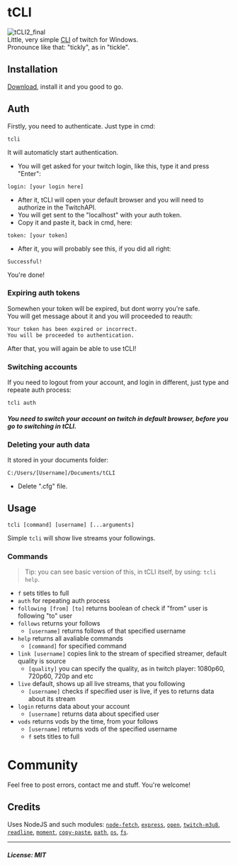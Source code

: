 # tCLI
![tCLI2_final](https://user-images.githubusercontent.com/46440248/128658059-9ddeecfb-f60a-4cfa-8392-e33c19f63fe5.png)<br>
Little, very simple [CLI](https://en.wikipedia.org/wiki/Command-line_interface) of twitch for Windows.<br>
Pronounce like that: "tickly", as in "tickle".
## Installation
[Download](https://github.com/eAlexandrohin/tCLI/releases/tag/v1.0), install it and you good to go.
## Auth
Firstly, you need to authenticate.
Just type in cmd:
```
tcli
```

It will automaticly start authentication.
- You will get asked for your twitch login, like this, type it and press "Enter":
```
login: [your login here]
```
- After it, tCLI will open your default browser and you will need to authorize in the TwitchAPI.
- You will get sent to the "localhost" with your auth token. 
- Copy it and paste it, back in cmd, here:
```
token: [your token]
```
- After it, you will probably see this, if you did all right:
```
Successful!
```
You're done!
### Expiring auth tokens
Somewhen your token will be expired, but dont worry you're safe.<br>
You will get message about it and you will proceeded to reauth:
```
Your token has been expired or incorrect.
You will be proceeded to authentication.
```
After that, you will again be able to use tCLI!
### Switching accounts
If you need to logout from your account, and login in different, just type and repeate auth process:
```
tcli auth
```
#### _You need to switch your account on twitch in default browser, before you go to switching in tCLI._<br>
### Deleting your auth data
It stored in your documents folder:
```
C:/Users/[Username]/Documents/tCLI
```
- Delete ".cfg" file.

## Usage
```
tcli [command] [username] [...arguments]
```
Simple `tcli` will show live streams your followings.
### Commands
> Tip: you can see basic version of this, in tCLI itself, by using: `tcli help`.
- `f` sets titles to full
- `auth` for repeating auth process
- `following [from] [to]` returns boolean of check if "from" user is following "to" user
- `follows` returns your follows
  - `[username]` returns follows of that specified username
- `help` returns all avaliable commands
  - `[command]` for specified command
- `link [username]` copies link to the stream of specified streamer, default quality is source
  - `[quality]` you can specify the quality, as in twitch player: 1080p60, 720p60, 720p and etc 
- `live` default, shows up all live streams, that you following
  - `[username]` checks if specified user is live, if yes to returns data about its stream
- `login` returns data about your account
  - `[username]` returns data about specified user
- `vods` returns vods by the time, from your follows
  - `[username]` returns vods of the specified username
  - `f` sets titles to full
# Community
Feel free to post errors, contact me and stuff. You're welcome!
## Credits 
Uses NodeJS and such modules: [`node-fetch`](https://github.com/node-fetch/node-fetch), [`express`](https://expressjs.com/), [`open`](https://www.npmjs.com/package/open), [`twitch-m3u8`](https://github.com/dudik/twitch-m3u8), [`readline`](https://nodejs.org/api/readline.html), [`moment`](https://momentjs.com/), [`copy-paste`](https://github.com/xavi-/node-copy-paste), [`path`](https://nodejs.org/api/path.html), [`os`](https://nodejs.org/api/os.html), [`fs`](https://nodejs.org/api/fs.html).
___
##### License: __MIT__
